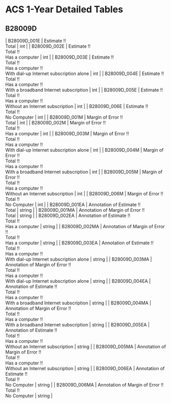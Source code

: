 # ACS 1-Year Detailed Tables

## B28009D

| B28009D_001E | Estimate !!<br>Total | int |
| B28009D_002E | Estimate !!<br>Total !!<br>Has a computer | int |
| B28009D_003E | Estimate !!<br>Total !!<br>Has a computer !!<br>With dial-up Internet subscription alone | int |
| B28009D_004E | Estimate !!<br>Total !!<br>Has a computer !!<br>With a broadband Internet subscription | int |
| B28009D_005E | Estimate !!<br>Total !!<br>Has a computer !!<br>Without an Internet subscription | int |
| B28009D_006E | Estimate !!<br>Total !!<br>No Computer | int |
| B28009D_001M | Margin of Error !!<br>Total | int |
| B28009D_002M | Margin of Error !!<br>Total !!<br>Has a computer | int |
| B28009D_003M | Margin of Error !!<br>Total !!<br>Has a computer !!<br>With dial-up Internet subscription alone | int |
| B28009D_004M | Margin of Error !!<br>Total !!<br>Has a computer !!<br>With a broadband Internet subscription | int |
| B28009D_005M | Margin of Error !!<br>Total !!<br>Has a computer !!<br>Without an Internet subscription | int |
| B28009D_006M | Margin of Error !!<br>Total !!<br>No Computer | int |
| B28009D_001EA | Annotation of Estimate !!<br>Total | string |
| B28009D_001MA | Annotation of Margin of Error !!<br>Total | string |
| B28009D_002EA | Annotation of Estimate !!<br>Total !!<br>Has a computer | string |
| B28009D_002MA | Annotation of Margin of Error !!<br>Total !!<br>Has a computer | string |
| B28009D_003EA | Annotation of Estimate !!<br>Total !!<br>Has a computer !!<br>With dial-up Internet subscription alone | string |
| B28009D_003MA | Annotation of Margin of Error !!<br>Total !!<br>Has a computer !!<br>With dial-up Internet subscription alone | string |
| B28009D_004EA | Annotation of Estimate !!<br>Total !!<br>Has a computer !!<br>With a broadband Internet subscription | string |
| B28009D_004MA | Annotation of Margin of Error !!<br>Total !!<br>Has a computer !!<br>With a broadband Internet subscription | string |
| B28009D_005EA | Annotation of Estimate !!<br>Total !!<br>Has a computer !!<br>Without an Internet subscription | string |
| B28009D_005MA | Annotation of Margin of Error !!<br>Total !!<br>Has a computer !!<br>Without an Internet subscription | string |
| B28009D_006EA | Annotation of Estimate !!<br>Total !!<br>No Computer | string |
| B28009D_006MA | Annotation of Margin of Error !!<br>Total !!<br>No Computer | string |

